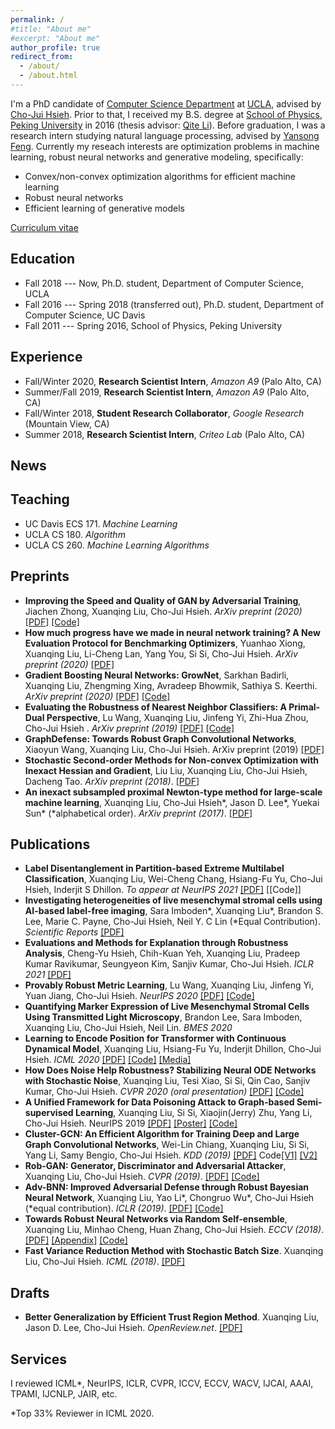 ```yaml
---
permalink: /
#title: "About me"
#excerpt: "About me"
author_profile: true
redirect_from: 
  - /about/
  - /about.html
---
```


I'm a PhD candidate of [Computer Science Department](http://www.cs.ucla.edu/) at [UCLA](https://www.ucla.edu/), advised by [Cho-Jui Hsieh](http://web.cs.ucla.edu/~chohsieh/). Prior to that, I received my B.S. degree at [School of Physics](http://www.phy.pku.edu.cn/English.html), [Peking University](http://english.pku.edu.cn/) in 2016 (thesis advisor: [Qite Li](http://www.phy.pku.edu.cn/~liqt/index.html)). Before graduation, I was a research intern studying natural language processing, advised by [Yansong Feng](https://sites.google.com/site/ysfeng/home). Currently my reseach interests are optimization problems in machine learning, robust neural networks and generative modeling, specifically:

+ Convex/non-convex optimization algorithms for efficient machine learning
+ Robust neural networks
+ Efficient learning of generative models

[Curriculum vitae](/files/xuanqing_cv.pdf)  

## Education
+ Fall 2018 --- Now, Ph.D. student, Department of Computer Science, UCLA
+ Fall 2016 --- Spring 2018 (transferred out), Ph.D. student, Department of Computer Science, UC Davis
+ Fall 2011 --- Spring 2016, School of Physics, Peking University

## Experience
+ Fall/Winter 2020, **Research Scientist Intern**, *Amazon A9* (Palo Alto, CA)
+ Summer/Fall 2019, **Research Scientist Intern**, *Amazon A9* (Palo Alto, CA)
+ Fall/Winter 2018, **Student Research Collaborator**, *Google Research* (Mountain View, CA)
+ Summer 2018, **Research Scientist Intern**, *Criteo Lab* (Palo Alto, CA)

## News

## Teaching
+ UC Davis ECS 171. *Machine Learning*
+ UCLA CS 180. *Algorithm*
+ UCLA CS 260. *Machine Learning Algorithms*

## Preprints
+ **Improving the Speed and Quality of GAN by Adversarial Training**, Jiachen Zhong, Xuanqing Liu, Cho-Jui Hsieh. *ArXiv preprint (2020)* [\[PDF\]](https://arxiv.org/pdf/2008.03364.pdf) [\[Code\]](https://github.com/julightzhong10/fastgan)
+ **How much progress have we made in neural network training? A New Evaluation Protocol for Benchmarking Optimizers**, Yuanhao Xiong, Xuanqing Liu, Li-Cheng Lan, Yang You, Si Si, Cho-Jui Hsieh. *ArXiv preprint (2020)* [\[PDF\]](https://arxiv.org/pdf/2010.09889.pdf)
+ **Gradient Boosting Neural Networks: GrowNet**, Sarkhan Badirli, Xuanqing Liu, Zhengming Xing, Avradeep Bhowmik, Sathiya S. Keerthi. *ArXiv preprint (2020)* [\[PDF\]](https://arxiv.org/pdf/2002.07971.pdf) [\[Code\]](https://github.com/sbadirli/GrowNet)
+ **Evaluating the Robustness of Nearest Neighbor Classifiers: A Primal-Dual Perspective**, Lu Wang, Xuanqing Liu, Jinfeng Yi, Zhi-Hua Zhou, Cho-Jui Hsieh
. *ArXiv preprint (2019)* [\[PDF\]](https://arxiv.org/pdf/1906.03972.pdf) [\[Code\]](https://github.com/wangwllu/knn_robustness)
+ **GraphDefense: Towards Robust Graph Convolutional Networks**, Xiaoyun Wang, Xuanqing Liu, Cho-Jui Hsieh. ArXiv preprint (2019) [\[PDF\]](https://arxiv.org/pdf/1911.04429.pdf)
+ **Stochastic Second-order Methods for Non-convex Optimization with Inexact Hessian and Gradient**, Liu Liu, Xuanqing Liu, Cho-Jui Hsieh, Dacheng Tao. *ArXiv preprint (2018)*. [\[PDF\]](https://arxiv.org/pdf/1809.09853.pdf)
+ **An inexact subsampled proximal Newton-type method for large-scale machine learning**, Xuanqing Liu, Cho-Jui Hsieh\*, Jason D. Lee\*, Yuekai Sun\* (\*alphabetical order). *ArXiv preprint (2017)*. [\[PDF\]](https://arxiv.org/pdf/1708.08552.pdf)

## Publications
+ **Label Disentanglement in Partition-based Extreme Multilabel Classification**, Xuanqing Liu, Wei-Cheng Chang, Hsiang-Fu Yu, Cho-Jui Hsieh, Inderjit S Dhillon. *To appear at NeurIPS 2021* [\[PDF\]](https://arxiv.org/pdf/2106.12751.pdf) [\[Code\]]
+ **Investigating heterogeneities of live mesenchymal stromal cells using AI-based label-free imaging**, Sara Imboden\*, Xuanqing Liu\*, Brandon S. Lee, Marie C. Payne, Cho-Jui Hsieh, Neil Y. C Lin (\*Equal Contribution). *Scientific Reports* [\[PDF\]](https://www.nature.com/articles/s41598-021-85905-z)
+ **Evaluations and Methods for Explanation through Robustness Analysis**, Cheng-Yu Hsieh, Chih-Kuan Yeh, Xuanqing Liu, Pradeep Kumar Ravikumar, Seungyeon Kim, Sanjiv Kumar, Cho-Jui Hsieh. *ICLR 2021* [\[PDF\]](https://openreview.net/pdf?id=4dXmpCDGNp7)
+ **Provably Robust Metric Learning**, Lu Wang, Xuanqing Liu, Jinfeng Yi, Yuan Jiang, Cho-Jui Hsieh. *NeurIPS 2020* [\[PDF\]](https://arxiv.org/pdf/2006.07024.pdf) [\[Code\]](https://github.com/wangwllu/provably_robust_metric_learning)
+ **Quantifying Marker Expression of Live Mesenchymal Stromal Cells Using Transmitted Light Microscopy**, Brandon Lee, Sara Imboden, Xuanqing Liu, Cho-Jui Hsieh, Neil Lin. *BMES 2020*
+ **Learning to Encode Position for Transformer with Continuous Dynamical Model**, Xuanqing Liu, Hsiang-Fu Yu, Inderjit Dhillon, Cho-Jui Hsieh. *ICML 2020* [\[PDF\]](https://arxiv.org/pdf/2003.09229.pdf) [\[Code\]](https://github.com/xuanqing94/FLOATER) [\[Media\]](https://www.amazon.science/blog/how-to-teach-transformers-to-care-about-word-order)
+ **How Does Noise Help Robustness? Stabilizing Neural ODE Networks with Stochastic Noise**, Xuanqing Liu, Tesi Xiao, Si Si, Qin Cao, Sanjiv Kumar, Cho-Jui Hsieh. *CVPR 2020 (oral presentation)* [\[PDF\]](https://arxiv.org/pdf/1906.02355.pdf) [\[Code\]](https://github.com/xuanqing94/NeuralSDE)
+ **A Unified Framework for Data Poisoning Attack to Graph-based Semi-supervised Learning**, Xuanqing Liu, Si Si, Xiaojin(Jerry) Zhu, Yang Li, Cho-Jui Hsieh. NeurIPS 2019 [\[PDF\]](https://arxiv.org/pdf/1910.14147.pdf) [\[Poster\]](https://drive.google.com/drive/u/0/folders/1qUWVD0cb4wBsSuaDq9w8SRIXKt1_Y7i1) [\[Code\]](https://github.com/xuanqing94/AdvSSL)
+ **Cluster-GCN: An Efficient Algorithm for Training Deep and Large Graph Convolutional Networks**, Wei-Lin Chiang, Xuanqing Liu, Si Si, Yang Li, Samy Bengio, Cho-Jui Hsieh. *KDD (2019)* [\[PDF\]](https://arxiv.org/pdf/1905.07953.pdf) Code[\[V1\]](https://github.com/infwinston/fastergcn/tree/cluster) [\[V2\]](https://github.com/google-research/google-research/tree/master/cluster_gcn)
+ **Rob-GAN: Generator, Discriminator and Adversarial Attacker**, Xuanqing Liu, Cho-Jui Hsieh. *CVPR (2019)*. [\[PDF\]](https://arxiv.org/pdf/1807.10454.pdf) [\[Code\]](https://github.com/xuanqing94/AdvGAN)
+ **Adv-BNN: Improved Adversarial Defense through Robust Bayesian Neural Network**, Xuanqing Liu, Yao Li\*, Chongruo Wu\*, Cho-Jui Hsieh (\*equal contribution). *ICLR (2019)*. [\[PDF\]](https://arxiv.org/pdf/1810.01279.pdf) [\[Code\]](https://github.com/xuanqing94/BayesianDefense)
+ **Towards Robust Neural Networks via Random Self-ensemble**, Xuanqing Liu, Minhao Cheng, Huan Zhang, Cho-Jui Hsieh. *ECCV (2018)*. [\[PDF\]](https://arxiv.org/pdf/1712.00673.pdf) [\[Appendix\]](/files/RSE_supp.pdf) [\[Code\]](https://github.com/xuanqing94/RobustNet)
+ **Fast Variance Reduction Method with Stochastic Batch Size**. Xuanqing Liu, Cho-Jui Hsieh. *ICML (2018)*. [\[PDF\]](https://arxiv.org/pdf/1808.02169.pdf)

## Drafts
+ **Better Generalization by Efficient Trust Region Method**. Xuanqing Liu, Jason D. Lee, Cho-Jui Hsieh. *OpenReview.net*. [\[PDF\]](https://openreview.net/pdf?id=HJjePwx0-)

## Services
I reviewed ICML*, NeurIPS, ICLR, CVPR, ICCV, ECCV, WACV, IJCAI, AAAI, TPAMI, IJCNLP, JAIR, etc.

*Top 33% Reviewer in ICML 2020.

